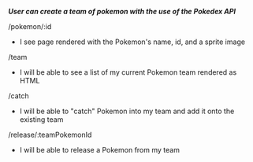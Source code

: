 ***User can create a team of pokemon with the use of the Pokedex API***

/pokemon/:id
- I see page rendered with the Pokemon's name, id, and a sprite image

/team
- I will be able to see a list of my current Pokemon team rendered as HTML

/catch
- I will be able to "catch" Pokemon into my team and add it onto the existing team

/release/:teamPokemonId

- I will be able to release a Pokemon from my team
